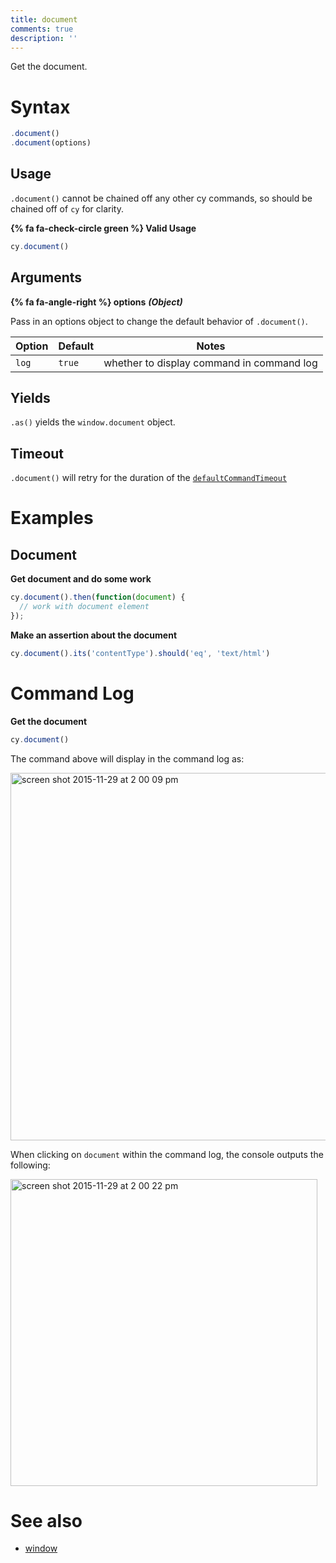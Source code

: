 ```yaml
---
title: document
comments: true
description: ''
---
```


Get the document.

# Syntax

```javascript
.document()
.document(options)
```

## Usage

`.document()` cannot be chained off any other cy commands, so should be chained off of `cy` for clarity.

**{% fa fa-check-circle green %} Valid Usage**

```javascript
cy.document()    
```

## Arguments

**{% fa fa-angle-right %} options** ***(Object)***

Pass in an options object to change the default behavior of `.document()`.

Option | Default | Notes
--- | --- | ---
`log` | `true` | whether to display command in command log

## Yields

`.as()` yields the `window.document` object.

## Timeout

`.document()` will retry for the duration of the [`defaultCommandTimeout`](https://on.cypress.io/guides/configuration#timeouts)

# Examples

## Document

**Get document and do some work**

```javascript
cy.document().then(function(document) {
  // work with document element
});
```

**Make an assertion about the document**

```javascript
cy.document().its('contentType').should('eq', 'text/html')
```

# Command Log

**Get the document**

```javascript
cy.document()
```

The command above will display in the command log as:

<img width="588" alt="screen shot 2015-11-29 at 2 00 09 pm" src="https://cloud.githubusercontent.com/assets/1271364/11459311/aab8fe88-96a1-11e5-9b72-b0501204030d.png">

When clicking on `document` within the command log, the console outputs the following:

<img width="491" alt="screen shot 2015-11-29 at 2 00 22 pm" src="https://cloud.githubusercontent.com/assets/1271364/11459314/ad27d7e8-96a1-11e5-8d1c-9c4ede6c54aa.png">

# See also

- [window](https://on.cypress.io/api/window)
